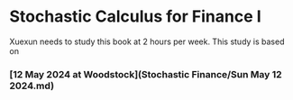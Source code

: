 # Stochastic Calculus for Finance I

Xuexun needs to study this book at 2 hours per week. This study is based on 

### [12 May 2024 at Woodstock](Stochastic Finance/Sun May 12 2024.md)